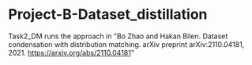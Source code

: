 # Project-B-Dataset_distillation



Task2_DM runs the approach in "Bo Zhao and Hakan Bilen. Dataset condensation with distribution matching. arXiv preprint
arXiv:2110.04181, 2021. https://arxiv.org/abs/2110.04181"
